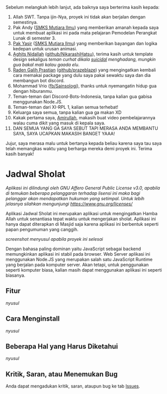 Sebelum melangkah lebih lanjut, ada baiknya saya berterima kasih kepada:

1. Allah SWT. Tanpa ijin-Nya, proyek ini tidak akan berjalan dengan semestinya.
2. Pak Andy ([SMKS Mutiara Ilmu](http://mutiarailmu.sch.id/)) yang memberikan amanah kepada saya untuk membuat aplikasi ini pada mata pelajaran Pemodelan Perangkat Lunak di semester 3.
3. [Pak Yasir](https://web.facebook.com/yasirsensei) ([SMKS Mutiara Ilmu](http://mutiarailmu.sch.id/)) yang memberikan bayangan dan logika kedepan untuk urusan animasi.
4. [Aghits Nidallah](https://web.facebook.com/aghits.nidallah) ([github/NikarashiHatsu](https://github.com/NikarashiHatsu)), terima kasih untuk template design sekaligus *teman curhat dikala [suicidal](https://en.wikipedia.org/wiki/Suicide_crisis) menghadang, mungkin gua bakal mati kalau gaada elu*.
5. [Raden Galih Prastian](https://web.facebook.com/prazeblaze) ([github/prazeblaze](https://github.com/prazeblaze)) yang mengingatkan kembali cara memakai package yang dulu saya pakai sewaktu saya dan dia membangun bot discord.
6. Mohammad Vrio ([fb/Sainsologi](https://web.facebook.com/Sainsologi/)), thanks untuk nyemangatin hidup gua dengan hiburanmu.
7. Teman-teman dari Discord-Bots-Indonesia, tanpa kalian gua gabisa menggunakan Node.JS.
8. Teman-teman dari XI-RPL 1, kalian semua terhebat!
9. Keluarga saya semua, tanpa kalian gua ga makan XD
10. Kakak pertama saya, [Amirullah](https://web.facebook.com/mamingamirullah.latif), makasih buat video pembelajarannya walau cuma dikit yang masuk di kepala saya.
11. DAN SEMUA YANG GA SAYA SEBUT TAPI MERASA ANDA MEMBANTU SAYA, SAYA UCAPKAN MAKASIH BANGET YAAA!

Jujur, saya merasa malu untuk bertanya kepada beliau karena saya tau saya telah memangkas waktu yang berharga mereka demi proyek ini. Terima kasih banyak!

# Jadwal Sholat

*Aplikasi ini dilindungi oleh GNU Affero General Public License v3.0, apabila di temukan beberapa pelanggaran terhadap lisensi ini maka bagi pelanggar akan mendapatkan hukuman yang setimpal. Untuk lebih jelasnya silahkan mengunjungi https://www.gnu.org/licenses/*

Aplikasi Jadwal Sholat ini merupakan aplikasi untuk mengingatkan Hamba Allah untuk senantiasa tepat waktu untuk mengerjakan sholat. Aplikasi ini hanya dapat diterapkan di Masjid saja karena aplikasi ini berbentuk seperti papan pengumuman yang canggih.

*screenshot menyusul apabila proyek ini selesai*

Dengan bahasa paling dominan yaitu JavaScript sebagai backend memungkinkan aplikasi ini stabil pada browser. Web Server aplikasi ini menggunakan Node.JS yang merupakan salah satu JavaScript Runtime yang berjalan pada komputer server. Akan tetapi, untuk penggunakan seperti komputer biasa, kalian masih dapat menggunakan aplikasi ini seperti biasanya.

## Fitur

*nyusul*

## Cara Menginstall

*nyusul*

## Beberapa Hal yang Harus Diketahui

*nyusul*

## Kritik, Saran, atau Menemukan Bug

Anda dapat mengadukan kritik, saran, ataupun bug ke tab [Issues](https://github.com/skymunn/jadwal-sholat-web/issues).